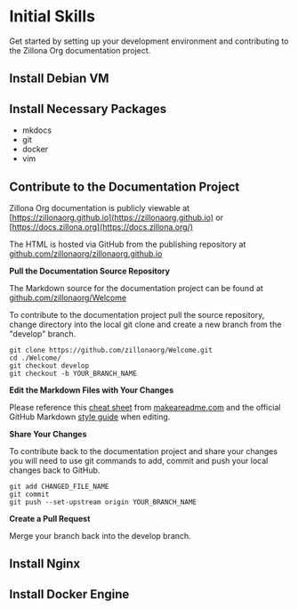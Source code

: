 # Initial Skills

Get started by setting up your development environment and contributing to the 
Zillona Org documentation project.

## Install Debian VM

## Install Necessary Packages

  * mkdocs
  * git
  * docker
  * vim

## Contribute to the Documentation Project

Zillona Org documentation is publicly viewable at 
[https://zillonaorg.github.io](https://zillonaorg.github.io) 
or
[https://docs.zillona.org](https://docs.zillona.org/)

The HTML is hosted via GitHub from the publishing repository at
[github.com/zillonaorg/zillonaorg.github.io](https://github.com/zillonaorg/zillonaorg.github.io) 

**Pull the Documentation Source Repository**

The Markdown source for the documentation project can be found at
[github.com/zillonaorg/Welcome](https://github.com/zillonaorg/Welcome)

To contribute to the documentation project pull the source repository, change
directory into the local git clone and create a new branch from the "develop"
branch.

```
git clone https://github.com/zillonaorg/Welcome.git
cd ./Welcome/
git checkout develop
git checkout -b YOUR_BRANCH_NAME
```

**Edit the Markdown Files with Your Changes**
                                                                                 
Please reference this 
[cheat sheet](https://www.markdownguide.org/cheat-sheet/) from 
[makeareadme.com](https://www.makeareadme.com/) and the official GitHub Markdown
[style guide](https://google.github.io/styleguide/docguide/style.html) when 
editing.

**Share Your Changes**

To contribute back to the documentation project and share your changes you will
need to use git commands to add, commit and push your local changes back to
GitHub.

```
git add CHANGED_FILE_NAME
git commit
git push --set-upstream origin YOUR_BRANCH_NAME
```

**Create a Pull Request**

Merge your branch back into the develop branch.

## Install Nginx

## Install Docker Engine
                                                                                 
